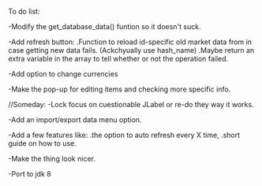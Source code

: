 To do list:

-Modify the get_database_data() funtion so it doesn't suck.

-Add refresh button:
 .Function to reload id-specific old market data from in case getting new data fails. (Ackchyually use hash_name)
  .Maybe return an extra variable in the array to tell whether or not the operation failed.

-Add option to change currencies

-Make the pop-up for editing items and checking more specific info.

//Someday:
-Lock focus on cuestionable JLabel or re-do they way it works.

-Add an import/export data menu option.

-Add a few features like: .the option to auto refresh every X time,
                          .short guide on how to use.

-Make the thing look nicer.

-Port to jdk 8

